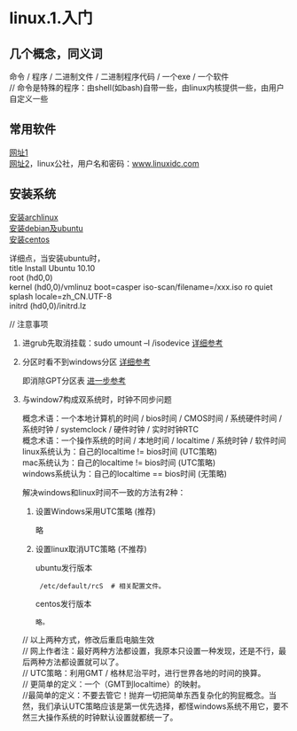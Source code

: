 # linux.1.入门
## 几个概念，同义词
命令 / 程序 / 二进制文件 / 二进制程序代码 / 一个exe / 一个软件    
// 命令是特殊的程序：由shell(如bash)自带一些，由linux内核提供一些，由用户自定义一些
## 常用软件
[网址1](http://www.jianshu.com/p/4adbfd83b29f)  
[网址2](http://linux.linuxidc.com/pub/)，linux公社，用户名和密码：www.linuxidc.com  
## 安装系统
[安装archlinux](https://wiki.archlinux.org/index.php/Beginners%27_guide "官方")  
[安装debian及ubuntu](http://blog.csdn.net/uther542/article/details/8806865)  
[安装centos](http://blog.sina.com.cn/s/blog_86e874d30101e3d8.html)  

详细点，当安装ubuntu时，  
title Install Ubuntu 10.10   
root (hd0,0)  
kernel (hd0,0)/vmlinuz boot=casper iso-scan/filename=/xxx.iso ro quiet splash locale=zh_CN.UTF-8  
initrd (hd0,0)/initrd.lz

// 注意事项

1. 进grub先取消挂载：sudo umount –l /isodevice [详细参考](http://www.360doc.com/content/11/0506/22/6110614_114908124.shtml)  
2. 分区时看不到windows分区 [详细参考](http://forum.ubuntu.org.cn/viewtopic.php?f=77&t=190435 "很精彩")  

    即消除GPT分区表 [进一步参考](http://forum.ubuntu.org.cn/viewtopic.php?t=442575)  

3. 与window7构成双系统时，时钟不同步问题

    概念术语：一个本地计算机的时间 / bios时间 / CMOS时间 / 系统硬件时间 / 系统时钟 / systemclock / 硬件时钟 / 实时时钟RTC  
    概念术语：一个操作系统的时间 / 本地时间 / localtime / 系统时钟 / 软件时间  
    linux系统认为：自己的localtime != bios时间 (UTC策略)  
    mac系统认为：自己的localtime != bios时间 (UTC策略)  
    windows系统认为：自己的localtime == bios时间 (无策略)
    
    解决windows和linux时间不一致的方法有2种：
    1. 设置Windows采用UTC策略 (推荐)
    
        略
    
    2. 设置linux取消UTC策略 (不推荐)
    
        ubuntu发行版本
        
            /etc/default/rcS  # 相关配置文件。
        
        centos发行版本
        
           略。
    
    // 以上两种方式，修改后重启电脑生效  
    // 网上作者注：最好两种方法都设置，我原本只设置一种发现，还是不行，最后两种方法都设置就可以了。  
    // UTC策略：利用GMT / 格林尼治平时，进行世界各地的时间的换算。  
    // 更简单的定义：一个（GMT到localtime）的映射。  
    //最简单的定义：不要去管它！抛弃一切把简单东西复杂化的狗屁概念。当然，我们承认UTC策略应该是第一优先选择，都怪windows系统不用它，要不然三大操作系统的时钟默认设置就都统一了。  
